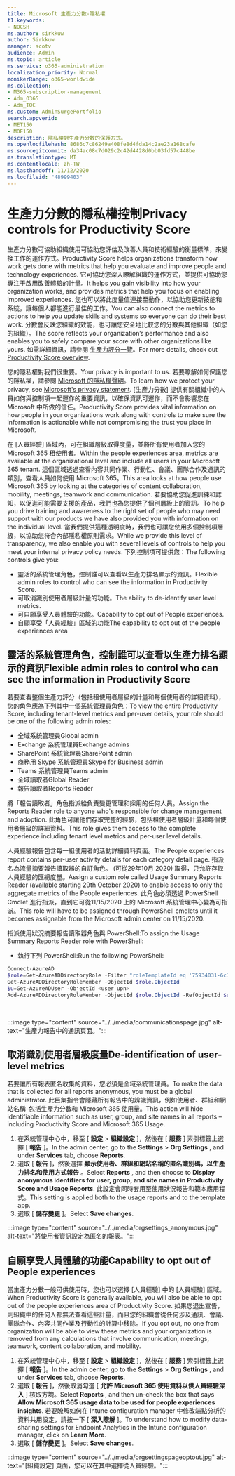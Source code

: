 ```yaml
---
title: Microsoft 生產力分數-隱私權
f1.keywords:
- NOCSH
ms.author: sirkkuw
author: Sirkkuw
manager: scotv
audience: Admin
ms.topic: article
ms.service: o365-administration
localization_priority: Normal
monikerRange: o365-worldwide
ms.collection:
- M365-subscription-management
- Adm_O365
- Adm_TOC
ms.custom: AdminSurgePortfolio
search.appverid:
- MET150
- MOE150
description: 隱私權對生產力分數的保護方式。
ms.openlocfilehash: 8686c7c86249a408fe8d4fda14c2ae23a168cafe
ms.sourcegitcommit: da34ac08c7d029c2c42d4428d0bb03fd57c448be
ms.translationtype: MT
ms.contentlocale: zh-TW
ms.lasthandoff: 11/12/2020
ms.locfileid: "48999403"
---
```

# <a name="privacy-controls-for-productivity-score"></a><span data-ttu-id="3395f-103">生產力分數的隱私權控制</span><span class="sxs-lookup"><span data-stu-id="3395f-103">Privacy controls for Productivity Score</span></span>

<span data-ttu-id="3395f-104">生產力分數可協助組織使用可協助您評估及改善人員和技術經驗的衡量標準，來變換工作的運作方式。</span><span class="sxs-lookup"><span data-stu-id="3395f-104">Productivity Score helps organizations transform how work gets done with metrics that help you evaluate and improve people and technology experiences.</span></span> <span data-ttu-id="3395f-105">它可協助您深入瞭解組織的運作方式，並提供可協助您專注于啟用改善體驗的計量。</span><span class="sxs-lookup"><span data-stu-id="3395f-105">It helps you gain visibility into how your organization works, and provides metrics that help you focus on enabling improved experiences.</span></span>  <span data-ttu-id="3395f-106">您也可以將此度量值連接至動作，以協助您更新技能和系統，讓每個人都能進行最佳的工作。</span><span class="sxs-lookup"><span data-stu-id="3395f-106">You can also connect the metrics to actions to help you update skills and systems so everyone can do their best work.</span></span> <span data-ttu-id="3395f-107">分數會反映您組織的效能，也可讓您安全地比較您的分數與其他組織（如您的組織）。</span><span class="sxs-lookup"><span data-stu-id="3395f-107">The score reflects your organization’s performance and also enables you to safely compare your score with other organizations like yours.</span></span>  <span data-ttu-id="3395f-108">如需詳細資訊，請參閱 [生產力評分一覽](productivity-score.md)。</span><span class="sxs-lookup"><span data-stu-id="3395f-108">For more details, check out [Productivity Score overview](productivity-score.md).</span></span>

<span data-ttu-id="3395f-109">您的隱私權對我們很重要。</span><span class="sxs-lookup"><span data-stu-id="3395f-109">Your privacy is important to us.</span></span> <span data-ttu-id="3395f-110">若要瞭解如何保護您的隱私權，請參閱 [Microsoft 的隱私權聲明](https://privacy.microsoft.com/privacystatement)。</span><span class="sxs-lookup"><span data-stu-id="3395f-110">To learn how we protect your privacy, see [Microsoft's privacy statement](https://privacy.microsoft.com/privacystatement).</span></span> <span data-ttu-id="3395f-111">[生產力分數] 提供有關組織中的人員如何與控制項一起運作的重要資訊，以確保資訊可運作，而不會影響您在 Microsoft 中所做的信任。</span><span class="sxs-lookup"><span data-stu-id="3395f-111">Productivity Score provides vital information on how people in your organizations work along with controls to make sure the information is actionable while not compromising the trust you place in Microsoft.</span></span>

<span data-ttu-id="3395f-112">在 [人員經驗] 區域內，可在組織層級取得度量，並將所有使用者加入您的 Microsoft 365 租使用者。</span><span class="sxs-lookup"><span data-stu-id="3395f-112">Within the people experiences area, metrics are available at the organizational level and include all users in your Microsoft 365 tenant.</span></span> <span data-ttu-id="3395f-113">這個區域透過查看內容共同作業、行動性、會議、團隊合作及通訊的類別，查看人員如何使用 Microsoft 365。</span><span class="sxs-lookup"><span data-stu-id="3395f-113">This area looks at how people use Microsoft 365 by looking at the categories of content collaboration, mobility, meetings, teamwork and communication.</span></span> <span data-ttu-id="3395f-114">若要協助您促進訓練和認知，以促進可能需要支援的產品，我們也為您提供了個別層級上的資訊。</span><span class="sxs-lookup"><span data-stu-id="3395f-114">To help you drive   training and awareness  to the right set of people who may need support with our products we have also provided you with information on the  individual level.</span></span> <span data-ttu-id="3395f-115">當我們提供這種透明度時，我們也可讓您使用多個控制項層級，以協助您符合內部隱私權原則需求。</span><span class="sxs-lookup"><span data-stu-id="3395f-115">While we provide this level of transparency, we also enable you with several levels of controls to help you meet your internal privacy policy needs.</span></span>
<span data-ttu-id="3395f-116">下列控制項可提供您：</span><span class="sxs-lookup"><span data-stu-id="3395f-116">The following controls give you:</span></span>

- <span data-ttu-id="3395f-117">靈活的系統管理角色，控制誰可以查看以生產力排名顯示的資訊。</span><span class="sxs-lookup"><span data-stu-id="3395f-117">Flexible admin roles to control who can see the information in Productivity Score.</span></span>
- <span data-ttu-id="3395f-118">可取消識別使用者層級計量的功能。</span><span class="sxs-lookup"><span data-stu-id="3395f-118">The ability to de-identify user level metrics.</span></span>
- <span data-ttu-id="3395f-119">可自願享受人員體驗的功能。</span><span class="sxs-lookup"><span data-stu-id="3395f-119">Capability to opt out of People experiences.</span></span>
- <span data-ttu-id="3395f-120">自願享受「人員經驗」區域的功能</span><span class="sxs-lookup"><span data-stu-id="3395f-120">The capability to opt out of the people   experiences area</span></span>

## <a name="flexible-admin-roles-to-control-who-can-see-the-information-in-productivity-score"></a><span data-ttu-id="3395f-121">靈活的系統管理角色，控制誰可以查看以生產力排名顯示的資訊</span><span class="sxs-lookup"><span data-stu-id="3395f-121">Flexible admin roles to control who can see the information in Productivity Score</span></span>

<span data-ttu-id="3395f-122">若要查看整個生產力評分（包括租使用者層級的計量和每個使用者的詳細資料），您的角色應為下列其中一個系統管理員角色：</span><span class="sxs-lookup"><span data-stu-id="3395f-122">To view the entire Productivity Score, including tenant-level metrics and per-user details, your role should be one of the following admin roles:</span></span>

- <span data-ttu-id="3395f-123">全域系統管理員</span><span class="sxs-lookup"><span data-stu-id="3395f-123">Global admin</span></span>
- <span data-ttu-id="3395f-124">Exchange 系統管理員</span><span class="sxs-lookup"><span data-stu-id="3395f-124">Exchange admins</span></span>
- <span data-ttu-id="3395f-125">SharePoint 系統管理員</span><span class="sxs-lookup"><span data-stu-id="3395f-125">SharePoint admin</span></span>
- <span data-ttu-id="3395f-126">商務用 Skype 系統管理員</span><span class="sxs-lookup"><span data-stu-id="3395f-126">Skype for Business admin</span></span>
- <span data-ttu-id="3395f-127">Teams 系統管理員</span><span class="sxs-lookup"><span data-stu-id="3395f-127">Teams admin</span></span>
- <span data-ttu-id="3395f-128">全域讀取者</span><span class="sxs-lookup"><span data-stu-id="3395f-128">Global Reader</span></span>
- <span data-ttu-id="3395f-129">報告讀取者</span><span class="sxs-lookup"><span data-stu-id="3395f-129">Reports Reader</span></span>

<span data-ttu-id="3395f-130">將「報告讀取者」角色指派給負責變更管理和採用的任何人員。</span><span class="sxs-lookup"><span data-stu-id="3395f-130">Assign the Reports Reader role to anyone who's responsible for change management and adoption.</span></span> <span data-ttu-id="3395f-131">此角色可讓他們存取完整的經驗，包括租使用者層級計量和每個使用者層級的詳細資料。</span><span class="sxs-lookup"><span data-stu-id="3395f-131">This role gives them access to the complete experience including tenant level metrics and per-user level details.</span></span>

<span data-ttu-id="3395f-132">人員經驗報告包含每一組使用者的活動詳細資料頁面。</span><span class="sxs-lookup"><span data-stu-id="3395f-132">The People experiences report contains per-user activity details for each category detail page.</span></span> <span data-ttu-id="3395f-133">指派名為流量摘要報告讀取器的自訂角色。 (可從29年10月 2020) 取得，只允許存取人員經驗的匯總度量。</span><span class="sxs-lookup"><span data-stu-id="3395f-133">Assign a custom role called Usage Summary Reports Reader (available starting 29th October 2020) to enable access to only the aggregate metrics of the People experiences.</span></span> <span data-ttu-id="3395f-134">此角色必須透過 PowerShell Cmdlet 進行指派，直到它可從11/15/2020 上的 Microsoft 系統管理中心變為可指派。</span><span class="sxs-lookup"><span data-stu-id="3395f-134">This role will have to be assigned through PowerShell cmdlets until it becomes assignable from the Microsoft admin center on 11/15/2020.</span></span>

<span data-ttu-id="3395f-135">指派使用狀況摘要報告讀取器角色與 PowerShell:</span><span class="sxs-lookup"><span data-stu-id="3395f-135">To assign the Usage Summary Reports Reader role with PowerShell:</span></span>

- <span data-ttu-id="3395f-136">執行下列 PowerShell:</span><span class="sxs-lookup"><span data-stu-id="3395f-136">Run the following PowerShell:</span></span>

```powershell
Connect-AzureAD
$role=Get-AzureADDirectoryRole -Filter "roleTemplateId eq '75934031-6c7e-415a-99d7-48dbd49e875e'"
Get-AzureADDirectoryRoleMember -ObjectId $role.ObjectId
$u=Get-AzureADUser -ObjectId <user upn>
Add-AzureADDirectoryRoleMember -ObjectId $role.ObjectId -RefObjectId $u.ObjectId
```

</br>

:::image type="content" source="../../media/communicationspage.jpg" alt-text="生產力報告中的通訊頁面。":::

## <a name="de-identification-of-user-level-metrics"></a><span data-ttu-id="3395f-138">取消識別使用者層級度量</span><span class="sxs-lookup"><span data-stu-id="3395f-138">De-identification of user-level metrics</span></span>

<span data-ttu-id="3395f-139">若要讓所有報表匿名收集的資料，您必須是全域系統管理員。</span><span class="sxs-lookup"><span data-stu-id="3395f-139">To make the data that is collected for all reports anonymous, you must be a global administrator.</span></span> <span data-ttu-id="3395f-140">此巨集指令會隱藏所有報告中的辨識資訊，例如使用者、群組和網站名稱–包括生產力分數和 Microsoft 365 使用量。</span><span class="sxs-lookup"><span data-stu-id="3395f-140">This action will hide identifiable information such as user, group, and site names in all reports – including Productivity Score and Microsoft 365 Usage.</span></span>

1. <span data-ttu-id="3395f-141">在系統管理中心中，移至 [ **設定**   >   **組織設定** ]，然後在 [ **服務** ] 索引標籤上選擇 [ **報告** ]。</span><span class="sxs-lookup"><span data-stu-id="3395f-141">In the admin center, go to the  **Settings**  >  **Org Settings** , and under  **Services**  tab, choose  **Reports**.</span></span>
2. <span data-ttu-id="3395f-142">選取 [  **報告** ]，然後選擇  **顯示使用者、群組和網站名稱的匿名識別碼，以生產力排名和使用方式報告** 。</span><span class="sxs-lookup"><span data-stu-id="3395f-142">Select  **Reports** , and then choose to  **Display anonymous identifiers for user, group, and site names in Productivity Score and Usage Reports**.</span></span> <span data-ttu-id="3395f-143">此設定會同時套用至使用狀況報告和範本應用程式。</span><span class="sxs-lookup"><span data-stu-id="3395f-143">This setting is applied both to the usage reports and to the template app.</span></span>
3. <span data-ttu-id="3395f-144">選取 [  **儲存變更** ]。</span><span class="sxs-lookup"><span data-stu-id="3395f-144">Select  **Save changes**.</span></span>

:::image type="content" source="../../media/orgsettings_anonymous.jpg" alt-text="將使用者資訊設定為匿名的報表。":::

## <a name="capability-to-opt-out-of-people-experiences"></a><span data-ttu-id="3395f-146">自願享受人員體驗的功能</span><span class="sxs-lookup"><span data-stu-id="3395f-146">Capability to opt out of People experiences</span></span>

<span data-ttu-id="3395f-147">當生產力分數一般可供使用時，您也可以選擇 [人員經驗] 中的 [人員經驗] 區域。</span><span class="sxs-lookup"><span data-stu-id="3395f-147">When Productivity Score is generally available, you will also be able to opt out of the people experiences area of Productivity Score.</span></span> <span data-ttu-id="3395f-148">如果您退出宣告，則組織中的任何人都無法查看這些計量，而且您的組織會從任何涉及通訊、會議、團隊合作、內容共同作業及行動性的計算中移除。</span><span class="sxs-lookup"><span data-stu-id="3395f-148">If you opt out, no one from  organization will be able to view these metrics and your organization is removed from any calculations that involve communication, meetings, teamwork, content collaboration, and mobility.</span></span>

1. <span data-ttu-id="3395f-149">在系統管理中心中，移至 [ **設定**   >   **組織設定** ]，然後在 [ **服務** ] 索引標籤上選擇 [ **報告** ]。</span><span class="sxs-lookup"><span data-stu-id="3395f-149">In the admin center, go to the  **Settings**  >  **Org Settings** , and under  **Services**  tab, choose  **Reports**.</span></span>
2. <span data-ttu-id="3395f-150">選取 [  **報告** ]，然後取消勾選 [  **允許 Microsoft 365 使用資料以供人員經驗深入** ] 核取方塊。</span><span class="sxs-lookup"><span data-stu-id="3395f-150">Select  **Reports** , and then un-check the box that says  **Allow Microsoft 365 usage data to be used for people experiences insights**.</span></span> <span data-ttu-id="3395f-151">若要瞭解如何在 Intune configuration manager 中修改端點分析的資料共用設定，請按一下 [ **深入瞭解** ]。</span><span class="sxs-lookup"><span data-stu-id="3395f-151">To understand how to modify data-sharing settings for Endpoint Analytics in the Intune configuration manager, click on **Learn More**.</span></span>
3. <span data-ttu-id="3395f-152">選取 [  **儲存變更** ]。</span><span class="sxs-lookup"><span data-stu-id="3395f-152">Select  **Save changes**.</span></span>

:::image type="content" source="../../media/orgsettingspageoptout.jpg" alt-text="[組織設定] 頁面，您可以在其中選擇從人員經驗。":::